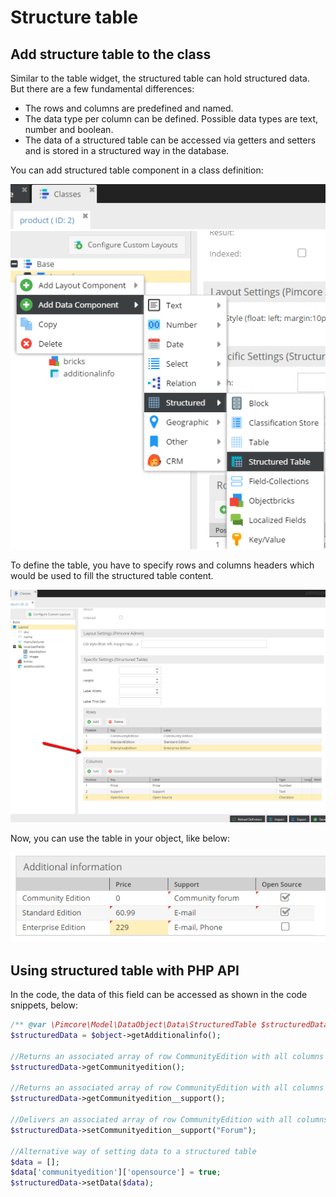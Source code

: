 # Structure table

## Add structure table to the class

Similar to the table widget, the structured table can hold structured data. 
But there are a few fundamental differences:

* The rows and columns are predefined and named.
* The data type per column can be defined. Possible data types are text, number and boolean.
* The data of a structured table can be accessed via getters and setters and is stored in a structured way in the database.

You can add structured table component in a class definition:

![Add structured table component to the class](../../../img/Objects_Structured_Table_add_data_component.png)

To define the table, you have to specify rows and columns headers which would be used to fill the structured table content.

![Structured table definition](../../../img/Objects_Structured_Table_definition.png)

Now, you can use the table in your object, like below:

![Edit object with structured table](../../../img/Objects_Structured_Table_use.png)

## Using structured table with PHP API

In the code, the data of this field can be accessed as shown in the code snippets, below:

```php
/** @var \Pimcore\Model\DataObject\Data\StructuredTable $structuredData */
$structuredData = $object->getAdditionalinfo();

//Returns an associated array of row CommunityEdition with all columns
$structuredData->getCommunityedition();

//Returns an associated array of row CommunityEdition with all columns
$structuredData->getCommunityedition__support();

//Delivers an associated array of row CommunityEdition with all columns
$structuredData->setCommunityedition__support("Forum");

//Alternative way of setting data to a structured table
$data = [];
$data['communityedition']['opensource'] = true;
$structuredData->setData($data);
```